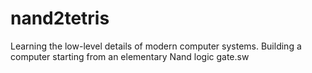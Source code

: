 nand2tetris
===========

Learning the low-level details of modern computer systems.
Building a computer starting from an elementary Nand logic gate.sw